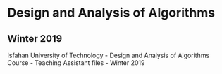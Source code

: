 # Design and Analysis of Algorithms
## Winter 2019
Isfahan University of Technology - Design and Analysis of Algorithms Course - Teaching Assistant files - Winter 2019
